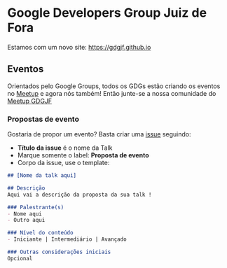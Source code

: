 # Google Developers Group Juiz de Fora

Estamos com um novo site: https://gdgjf.github.io

## Eventos
Orientados pelo Google Groups, todos os GDGs estão criando os eventos no [Meetup](https://www.meetup.com) e agora nós também! Então junte-se a nossa comunidade do [Meetup GDGJF](https://www.meetup.com/Google-Developers-Group-Juiz-de-Fora)

### Propostas de evento
Gostaria de propor um evento? Basta criar uma [issue](https://github.com/gdgjf/gdgjf.github.io/issues) seguindo: 

- **Título da issue** é o nome da Talk
- Marque somente o label: **Proposta de evento**
- Corpo da issue, use o template:
```markdown
## [Nome da talk aqui]

## Descrição
Aqui vai a descrição da proposta da sua talk !

### Palestrante(s)
- Nome aqui
- Outro aqui

### Nível do conteúdo
- Iniciante | Intermediário | Avançado

### Outras considerações iniciais
Opcional  
```
